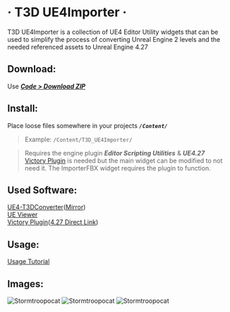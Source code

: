 # &middot; T3D UE4Importer &middot;


T3D UE4Importer is a collection of UE4 Editor Utility widgets that can be used to simplify the process of converting Unreal Engine 2 levels and the needed referenced assets to Unreal Engine 4.27

## Download:

Use __*[Code > Download ZIP](../../archive/refs/heads/main.zip)*__

## Install:

Place loose files somewhere in your projects __*`/Content/`*__

> Example: `/Content/T3D_UE4Importer/`

> Requires the engine plugin __*Editor Scripting Utilities*__ & __*UE4.27*__  
[Victory Plugin](https://forums.unrealengine.com/t/39-ramas-extra-blueprint-nodes-for-you-as-a-plugin-no-c-required/3448) is needed but the main widget can be modified to not need it. The ImporterFBX widget requires the plugin to function.



## Used Software:

[UE4-T3DConverter](https://forums.unrealengine.com/t/tool-ue4-t3d-converter-for-bsp-brushes/4057)([Mirror](https://drive.google.com/uc?id=1JA8__aWtyCOZEmQXkwmSCT_SESt6y0At&export=download))  
[UE Viewer](https://www.gildor.org/en/projects/umodel#files)  
[Victory Plugin](https://forums.unrealengine.com/t/39-ramas-extra-blueprint-nodes-for-you-as-a-plugin-no-c-required/3448)([4.27 Direct Link](https://www.mediafire.com/file/1snjjuxuoqs6b4g/VictoryPlugin27.zip/file))

## Usage:

[Usage Tutorial](../../wiki/Usage-Tutorial)

## Images:

![Stormtroopocat](https://imgur.com/g5rgkG6.png "EUW_T3D_ActorImporter") ![Stormtroopocat](https://imgur.com/pA5uREG.png "EUW_LightHelper") ![Stormtroopocat](https://imgur.com/Vf9AKkZ.png "EUW_ImportFBX")
